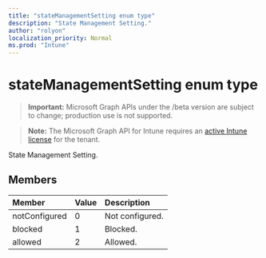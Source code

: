 ```yaml
---
title: "stateManagementSetting enum type"
description: "State Management Setting."
author: "rolyon"
localization_priority: Normal
ms.prod: "Intune"
---
```


# stateManagementSetting enum type

> **Important:** Microsoft Graph APIs under the /beta version are subject to change; production use is not supported.

> **Note:** The Microsoft Graph API for Intune requires an [active Intune license](https://go.microsoft.com/fwlink/?linkid=839381) for the tenant.

State Management Setting.

## Members
|Member|Value|Description|
|:---|:---|:---|
|notConfigured|0|Not configured.|
|blocked|1|Blocked.|
|allowed|2|Allowed.|




